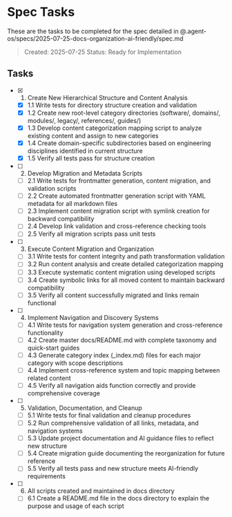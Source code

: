 # Spec Tasks

These are the tasks to be completed for the spec detailed in @.agent-os/specs/2025-07-25-docs-organization-ai-friendly/spec.md

> Created: 2025-07-25
> Status: Ready for Implementation

## Tasks

- [x] 1. Create New Hierarchical Structure and Content Analysis
  - [x] 1.1 Write tests for directory structure creation and validation
  - [x] 1.2 Create new root-level category directories (software/, domains/, modules/, legacy/, references/, guides/)
  - [x] 1.3 Develop content categorization mapping script to analyze existing content and assign to new categories
  - [x] 1.4 Create domain-specific subdirectories based on engineering disciplines identified in current structure
  - [x] 1.5 Verify all tests pass for structure creation

- [ ] 2. Develop Migration and Metadata Scripts
  - [ ] 2.1 Write tests for frontmatter generation, content migration, and validation scripts
  - [ ] 2.2 Create automated frontmatter generation script with YAML metadata for all markdown files
  - [ ] 2.3 Implement content migration script with symlink creation for backward compatibility
  - [ ] 2.4 Develop link validation and cross-reference checking tools
  - [ ] 2.5 Verify all migration scripts pass unit tests

- [ ] 3. Execute Content Migration and Organization
  - [ ] 3.1 Write tests for content integrity and path transformation validation
  - [ ] 3.2 Run content analysis and create detailed categorization mapping
  - [ ] 3.3 Execute systematic content migration using developed scripts
  - [ ] 3.4 Create symbolic links for all moved content to maintain backward compatibility
  - [ ] 3.5 Verify all content successfully migrated and links remain functional

- [ ] 4. Implement Navigation and Discovery Systems
  - [ ] 4.1 Write tests for navigation system generation and cross-reference functionality
  - [ ] 4.2 Create master docs/README.md with complete taxonomy and quick-start guides
  - [ ] 4.3 Generate category index (_index.md) files for each major category with scope descriptions
  - [ ] 4.4 Implement cross-reference system and topic mapping between related content
  - [ ] 4.5 Verify all navigation aids function correctly and provide comprehensive coverage

- [ ] 5. Validation, Documentation, and Cleanup
  - [ ] 5.1 Write tests for final validation and cleanup procedures
  - [ ] 5.2 Run comprehensive validation of all links, metadata, and navigation systems
  - [ ] 5.3 Update project documentation and AI guidance files to reflect new structure
  - [ ] 5.4 Create migration guide documenting the reorganization for future reference
  - [ ] 5.5 Verify all tests pass and new structure meets AI-friendly requirements

- [ ] 6. All scripts created and maintained in docs directory
  - [ ] 6.1 Create a README.md file in the docs directory to explain the purpose and usage of each script
